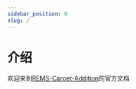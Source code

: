 ```yaml
---
sidebar_position: 0
slug: /
---
```


# 介绍

欢迎来到[REMS-Carpet-Addition](https://modrinth.com/mod/rems-carpet-addition)的官方文档
